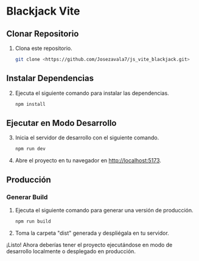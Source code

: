 # Blackjack Vite

## Clonar Repositorio
1. Clona este repositorio.

    ```bash
    git clone <https://github.com/Josezavala7/js_vite_blackjack.git>
    ```

## Instalar Dependencias
2. Ejecuta el siguiente comando para instalar las dependencias.

    ```bash
    npm install
    ```

## Ejecutar en Modo Desarrollo
3. Inicia el servidor de desarrollo con el siguiente comando.

    ```bash
    npm run dev
    ```

4. Abre el proyecto en tu navegador en [http://localhost:5173](http://localhost:5173).

## Producción
### Generar Build
1. Ejecuta el siguiente comando para generar una versión de producción.

    ```bash
    npm run build
    ```

2. Toma la carpeta "dist" generada y despliégala en tu servidor.

¡Listo! Ahora deberías tener el proyecto ejecutándose en modo de desarrollo localmente o desplegado en producción.

